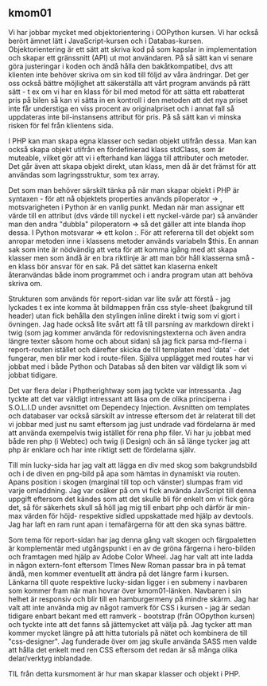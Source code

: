 ## kmom01


Vi har jobbar mycket med objektorientering i OOPython kursen. Vi har också berört ämnet lätt i JavaScript-kursen och i Databas-kursen. Objektorientering är ett sätt att skriva kod på som kapslar in implementation och skapar ett gränssnitt (API) ut mot användaren. På så sätt kan vi senare göra justeringar i koden och ändå hålla den bakåtkompatibel, dvs att klienten inte behöver skriva om sin kod till följd av våra ändringar.  Det ger oss också bättre möjlighet att säkerställa att vårt program används på rätt sätt - t ex om vi har en klass för bil med metod för att sätta ett rabatterat pris på bilen så kan vi sätta in en kontroll i den metoden att det nya priset inte får understiga en viss procent av originalpriset och i annat fall så uppdateras inte bil-instansens attribut för pris. På så sätt kan vi minska risken för fel från klientens sida.

I PHP kan man skapa egna klasser och sedan objekt utifrån dessa. Man kan också skapa objekt utifrån en fördefinierad klass stdClass, som är muteable, vilket gör att vi i efterhand kan lägga till attributer och metoder. Det går även att skapa objekt direkt, utan klass, men då är det främst för att användas som lagringsstruktur, som tex array.  

Det som man behöver särskilt tänka på när man skapar objekt i PHP är syntaxen - för att nå objektets properties används piloperator -> , motsvarigheten i Python är en vanlig punkt. Medan när man assignar ett värde till en attribut (dvs värde till nyckel i ett nyckel-värde par) så använder man den andra "dubbla" piloperatorn =>  så det gäller att inte blanda ihop dessa. I Python motsvarar => ett kolon :. För att refererna till det objekt som anropar metoden inne i klassens metoder används variabeln $this. En annan sak som inte är nödvändig att veta för att komma igång med att skapa klasser men som ändå är en bra riktlinje är att man bör håll klasserna små - en klass bör ansvar för en sak. På det sättet kan klaserna enkelt återanvändas både inom programmet och i andra program utan att behöva skriva om.  

Strukturen som används för report-sidan var lite svår att förstå - jag lyckades t ex inte komma åt bildmappen från css style-sheet (bakgrund till header) utan fick behålla den stylingen inline direkt i twig som vi gjort i övningen. Jag hade också lite svårt att få till parsning av markdown direkt i twig (som jag kommer använda för redovisningstexterna och även andra längre texter såsom home och about sidan) så jag fick parsa md-filerna i report-routen istället och därefter skicka de till templaten med 'data' - det fungerar, men blir mer kod i route-filen. Själva upplägget med routes har vi jobbat med i både Python och Databas så den biten var väldigt lik som vi jobbat tidigare.

Det var flera delar i Phptherightway som jag tyckte var intressanta. Jag tyckte att det var väldigt intressant att läsa om de olika principerna i S.O.L.I.D under avsnittet om Dependecy Injection. Avsnitten om templates och databaser var också särskilt av intresse eftersom det är relaterat till det vi jobbar med just nu samt eftersom jag just undrade vad fördelarna är med att använda exempelvis twig istället för rena php filer. Vi har ju jobbat med både ren php (i Webtec) och twig (i Design) och än så länge tycker jag att php är enklare och har inte riktigt sett de fördelarna själv.

Till min lucky-sida har jag valt att lägga en div med skog som bakgrundsbild och i de diven en png-bild på apa som hämtas in dynamiskt via routen. Apans position i skogen (marginal till top och vänster) slumpas fram vid varje omladdning. Jag var osäker på om vi fick använda JavScript till denna uppgift eftersom det kändes som att det skulle bli för enkelt om vi fick göra det, så för säkerhets skull så höll jag mig till enbart php och därför är min-max värden för höjd- respektive sidled uppskattade med hjälp av devtools. Jag har laft en ram runt apan i temafärgerna för att den ska synas bättre. 

Som tema för report-sidan har jag denna gång valt skogen och färgpaletten är komplementär med utgångspunkt i en av de gröna färgerna i hero-bilden och framtagen med hjälp av Adobe Color Wheel. Jag har valt att inte ladda in någon extern-font eftersom TImes New Roman passar bra in på temat ändå, men kommer eventuellt att ändra på det längre farm i kursen. Länkarna till quote respektive lucky-sidan ligger i en submeny i navbaren som kommer fram när man hovrar över kmom01-länken. Navbaren i sin helhet är responsiv och blir till en hamburgermeny på mindre skärm. 
Jag har valt att inte använda mig av något ramverk för CSS i kursen - jag är sedan tidigare enbart bekant med ett ramverk - bootstrap (från OOpython kursen) och tyckte inte att det fanns så jättemycket att välja på. Jag tycker att man kommer mycket längre på att hitta tutorials på nätet och kombinera de till "css-designer". Jag funderade över om jag skulle använda SASS men valde att hålla det enkelt med ren CSS eftersom det redan är så många olika delar/verktyg inblandade.  

TIL från detta kursmoment är hur man skapar klasser och objekt i PHP.
